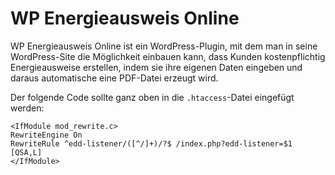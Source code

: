 WP Energieausweis Online
========================

WP Energieausweis Online ist ein WordPress-Plugin, mit dem man in seine WordPress-Site die Möglichkeit einbauen kann, dass Kunden kostenpflichtig Energieausweise erstellen, indem sie ihre eigenen Daten eingeben und daraus automatische eine PDF-Datei erzeugt wird.

Der folgende Code sollte ganz oben in die `.htaccess`-Datei eingefügt werden:

```
<IfModule mod_rewrite.c>
RewriteEngine On
RewriteRule ^edd-listener/([^/]+)/?$ /index.php?edd-listener=$1 [QSA,L]
</IfModule>
```
